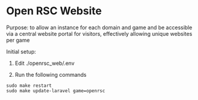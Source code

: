 # Open RSC Website
Purpose: to allow an instance for each domain and game and be accessible via a central website portal for visitors, effectively allowing unique websites per game 

Initial setup:

1. Edit ./openrsc_web/.env

2. Run the following commands

```
sudo make restart 
sudo make update-laravel game=openrsc
```
